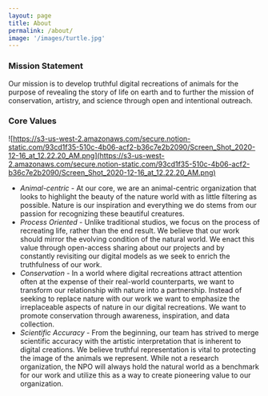 ```yaml
---
layout: page
title: About
permalink: /about/
image: '/images/turtle.jpg'
---
```


### **Mission Statement**

Our mission is to develop truthful digital recreations of animals for the purpose of revealing the story of life on earth and to further the mission of conservation, artistry, and science through open and intentional outreach.

### **Core Values**

![https://s3-us-west-2.amazonaws.com/secure.notion-static.com/93cd1f35-510c-4b06-acf2-b36c7e2b2090/Screen_Shot_2020-12-16_at_12.22.20_AM.png](https://s3-us-west-2.amazonaws.com/secure.notion-static.com/93cd1f35-510c-4b06-acf2-b36c7e2b2090/Screen_Shot_2020-12-16_at_12.22.20_AM.png)

- *Animal-centric* - At our core, we are an animal-centric organization that looks to highlight the beauty of the nature world with as little filtering as possible. Nature is our inspiration and everything we do stems from our passion for recognizing these beautiful creatures.
- *Process Oriented* - Unlike traditional studios, we focus on the process of recreating life, rather than the end result. We believe that our work should mirror the evolving condition of the natural world. We enact this value through open-access sharing about our projects and by constantly revisiting our digital models as we seek to enrich the truthfulness of our work.
- *Conservation* - In a world where digital recreations attract attention often at the expense of their real-world counterparts, we want to transform our relationship with nature into a partnership. Instead of seeking to replace nature with our work we want to emphasize the irreplaceable aspects of nature in our digital recreations. We want to promote conservation through awareness, inspiration, and data collection.
- *Scientific Accuracy* - From the beginning, our team has strived to merge scientific accuracy with the artistic interpretation that is inherent to digital creations. We believe truthful representation is vital to protecting the image of the animals we represent. While not a research organization, the NPO will always hold the natural world as a benchmark for our work and utilize this as a way to create pioneering value to our organization.
